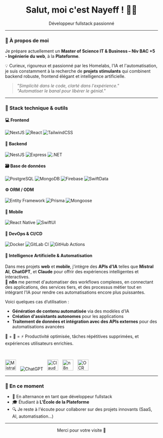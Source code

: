 <!-- Bannière de bienvenue -->
<h1 align="center">Salut, moi c'est <strong>Nayeff !</strong> 👋🏼</h1>
<p align="center">Développeur fullstack passionné</p>

---

### 🚀 À propos de moi

Je prépare actuellement un **Master of Science IT & Business – Niv BAC +5 - Ingénierie du web**, à la **Plateforme**.

💡 Curieux, rigoureux et passionné par les Homelabs, l'IA et l'automatisation, je suis constamment à la recherche de **projets stimulants** qui combinent backend robuste, frontend élégant et intelligence artificielle.

> _"Simplicité dans le code, clarté dans l'expérience."_  
> _"Automatiser le banal pour libérer le génial."_

---

### 🧰 Stack technique & outils

#### 💻 Frontend
![NextJS](https://img.shields.io/badge/Next.js-black?logo=next.js&logoColor=white)
![React](https://img.shields.io/badge/React-20232A?logo=react&logoColor=61DAFB)
![TailwindCSS](https://img.shields.io/badge/TailwindCSS-38B2AC?logo=tailwind-css&logoColor=white)

#### 🧠 Backend
![NestJS](https://img.shields.io/badge/NestJS-E0234E?logo=nestjs&logoColor=white)
![Express](https://img.shields.io/badge/Express.js-404D59?logo=express&logoColor=white)
![.NET](https://img.shields.io/badge/.NET-512BD4?logo=dotnet&logoColor=white)

#### 🗃️ Base de données
![PostgreSQL](https://img.shields.io/badge/PostgreSQL-336791?logo=postgresql&logoColor=white)
![MongoDB](https://img.shields.io/badge/MongoDB-47A248?logo=mongodb&logoColor=white)
![Firebase](https://img.shields.io/badge/Firebase-FFCA28?logo=firebase&logoColor=black)
![SwiftData](https://img.shields.io/badge/SwiftData-FA7343?logo=swift&logoColor=white)

#### ⚙️ ORM / ODM
![Entity Framework](https://img.shields.io/badge/EntityFramework-68217A?logo=dotnet&logoColor=white)
![Prisma](https://img.shields.io/badge/Prisma-2D3748?logo=prisma&logoColor=white)
![Mongoose](https://img.shields.io/badge/Mongoose-880000?logo=mongoose&logoColor=white)

#### 📱 Mobile
![React Native](https://img.shields.io/badge/ReactNative-20232A?logo=react&logoColor=61DAFB)
![SwiftUI](https://img.shields.io/badge/SwiftUI-FA7343?logo=swift&logoColor=white)

#### 🔧 DevOps & CI/CD
![Docker](https://img.shields.io/badge/Docker-2496ED?logo=docker&logoColor=white)
![GitLab CI](https://img.shields.io/badge/GitLab_CI-FC6D26?logo=gitlab&logoColor=white)
![GitHub Actions](https://img.shields.io/badge/GitHub_Actions-2088FF?logo=github-actions&logoColor=white)

#### 🧠 Intelligence Artificielle & Automatisation

Dans mes projets **web** et **mobile**, j'intègre des **APIs d'IA** telles que **Mistral AI**, **ChatGPT**, et **Claude** pour offrir des expériences intelligentes et interactives.  
🔗 **n8n** me permet d'automatiser des workflows complexes, en connectant des applications, des services tiers, et des processus métier tout en intégrant l'IA pour rendre ces automatisations encore plus puissantes.  

Voici quelques cas d’utilisation :  
- **Génération de contenu automatisée** via des modèles d'IA  
- **Création d'assistants autonomes** pour les applications  
- **Traitement de données et intégration avec des APIs externes** pour des automatisations avancées  

🧠 + 🤖 = ⚡ Productivité optimisée, tâches répétitives supprimées, et expériences utilisateurs enrichies.

<br>

<p align="left">
  <img src="https://cdn.worldvectorlogo.com/logos/mistral-1.svg" alt="Mistral AI" title="Mistral AI" height="36" style="margin-right: 10px;"/>
  <img src="https://img.icons8.com/color/48/openai.png" alt="ChatGPT" title="ChatGPT" style="margin-right: 10px;"/>
  <img src="https://upload.wikimedia.org/wikipedia/commons/8/80/Anthropic_Logo.png" alt="Claude" title="Claude" height="36" style="margin-right: 10px;"/>
  <img src="https://n8n.io/images/logo.svg" alt="n8n" title="n8n" height="36" style="margin-right: 10px;"/>
  <img src="https://img.icons8.com/external-flat-icons-inmotus-design/48/external-OCR-ocr-flat-icons-inmotus-design.png" alt="OCR" title="OCR" height="36"/>
</p>

---

### 📌 En ce moment

- 💼 En alternance en tant que développeur fullstack  
- 🎓 Étudiant à **L'École de la Plateforme**  
- 🔍 Je reste à l'écoute pour collaborer sur des projets innovants (SaaS, AI, automatisation…)

---

<!-- Signature -->
<p align="center">Merci pour votre visite 🚀</p>
